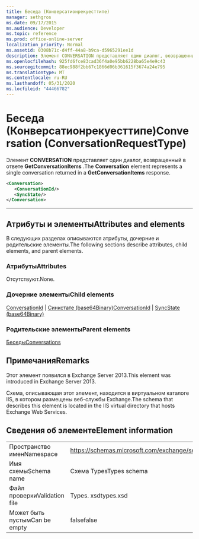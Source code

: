 ```yaml
---
title: Беседа (Конверсатионрекуесттипе)
manager: sethgros
ms.date: 09/17/2015
ms.audience: Developer
ms.topic: reference
ms.prod: office-online-server
localization_priority: Normal
ms.assetid: 0308b71c-d4ff-44a8-b9ca-d5965291ee1d
description: Элемент CONVERSATION представляет один диалог, возвращенный в ответе GetConversationItems.
ms.openlocfilehash: 925fd6fce83cad36f4a0e95bb6228ba65e4e9c43
ms.sourcegitcommit: 88ec988f2bb67c1866d06b361615f3674a24e795
ms.translationtype: MT
ms.contentlocale: ru-RU
ms.lasthandoff: 05/31/2020
ms.locfileid: "44466782"
---
```

# <a name="conversation-conversationrequesttype"></a><span data-ttu-id="e0b9f-103">Беседа (Конверсатионрекуесттипе)</span><span class="sxs-lookup"><span data-stu-id="e0b9f-103">Conversation (ConversationRequestType)</span></span>

<span data-ttu-id="e0b9f-104">Элемент **CONVERSATION** представляет один диалог, возвращенный в ответе **GetConversationItems** .</span><span class="sxs-lookup"><span data-stu-id="e0b9f-104">The **Conversation** element represents a single conversation returned in a **GetConversationItems** response.</span></span> 
  
```XML
<Conversation>
   <ConversationId/>
   <SyncState/>
</Conversation>
```

 ****
## <a name="attributes-and-elements"></a><span data-ttu-id="e0b9f-105">Атрибуты и элементы</span><span class="sxs-lookup"><span data-stu-id="e0b9f-105">Attributes and elements</span></span>

<span data-ttu-id="e0b9f-106">В следующих разделах описываются атрибуты, дочерние и родительские элементы.</span><span class="sxs-lookup"><span data-stu-id="e0b9f-106">The following sections describe attributes, child elements, and parent elements.</span></span>
  
### <a name="attributes"></a><span data-ttu-id="e0b9f-107">Атрибуты</span><span class="sxs-lookup"><span data-stu-id="e0b9f-107">Attributes</span></span>

<span data-ttu-id="e0b9f-108">Отсутствуют.</span><span class="sxs-lookup"><span data-stu-id="e0b9f-108">None.</span></span>
  
### <a name="child-elements"></a><span data-ttu-id="e0b9f-109">Дочерние элементы</span><span class="sxs-lookup"><span data-stu-id="e0b9f-109">Child elements</span></span>

<span data-ttu-id="e0b9f-110">[ConversationId](conversationid.md)  |  [Синкстате (base64Binary)](syncstate-base64binary.md)</span><span class="sxs-lookup"><span data-stu-id="e0b9f-110">[ConversationId](conversationid.md) | [SyncState (base64Binary)](syncstate-base64binary.md)</span></span>
  
### <a name="parent-elements"></a><span data-ttu-id="e0b9f-111">Родительские элементы</span><span class="sxs-lookup"><span data-stu-id="e0b9f-111">Parent elements</span></span>

[<span data-ttu-id="e0b9f-112">Беседы</span><span class="sxs-lookup"><span data-stu-id="e0b9f-112">Conversations</span></span>](conversations-ex15websvcsotherref.md)
  
## <a name="remarks"></a><span data-ttu-id="e0b9f-113">Примечания</span><span class="sxs-lookup"><span data-stu-id="e0b9f-113">Remarks</span></span>

<span data-ttu-id="e0b9f-114">Этот элемент появился в Exchange Server 2013.</span><span class="sxs-lookup"><span data-stu-id="e0b9f-114">This element was introduced in Exchange Server 2013.</span></span>
  
<span data-ttu-id="e0b9f-115">Схема, описывающая этот элемент, находится в виртуальном каталоге IIS, в котором размещены веб-службы Exchange.</span><span class="sxs-lookup"><span data-stu-id="e0b9f-115">The schema that describes this element is located in the IIS virtual directory that hosts Exchange Web Services.</span></span>
  
## <a name="element-information"></a><span data-ttu-id="e0b9f-116">Сведения об элементе</span><span class="sxs-lookup"><span data-stu-id="e0b9f-116">Element information</span></span>

|||
|:-----|:-----|
|<span data-ttu-id="e0b9f-117">Пространство имен</span><span class="sxs-lookup"><span data-stu-id="e0b9f-117">Namespace</span></span>  <br/> |https://schemas.microsoft.com/exchange/services/2006/types  <br/> |
|<span data-ttu-id="e0b9f-118">Имя схемы</span><span class="sxs-lookup"><span data-stu-id="e0b9f-118">Schema name</span></span>  <br/> |<span data-ttu-id="e0b9f-119">Схема Types</span><span class="sxs-lookup"><span data-stu-id="e0b9f-119">Types schema</span></span>  <br/> |
|<span data-ttu-id="e0b9f-120">Файл проверки</span><span class="sxs-lookup"><span data-stu-id="e0b9f-120">Validation file</span></span>  <br/> |<span data-ttu-id="e0b9f-121">Types. xsd</span><span class="sxs-lookup"><span data-stu-id="e0b9f-121">types.xsd</span></span>  <br/> |
|<span data-ttu-id="e0b9f-122">Может быть пустым</span><span class="sxs-lookup"><span data-stu-id="e0b9f-122">Can be empty</span></span>  <br/> |<span data-ttu-id="e0b9f-123">false</span><span class="sxs-lookup"><span data-stu-id="e0b9f-123">false</span></span>  <br/> |
   

